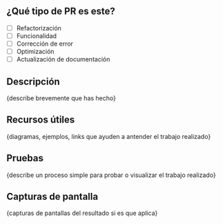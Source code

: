 ## ¿Qué tipo de PR es este?

- [ ] Refactorización
- [ ] Funcionalidad
- [ ] Corrección de error
- [ ] Optimización
- [ ] Actualización de documentación

## Descripción
{describe brevemente que has hecho}

## Recursos útiles
{diagramas, ejemplos, links que ayuden a antender el trabajo realizado}

## Pruebas
{describe un proceso simple para probar o visualizar el trabajo realizado}

## Capturas de pantalla
{capturas de pantallas del resultado si es que aplica}
